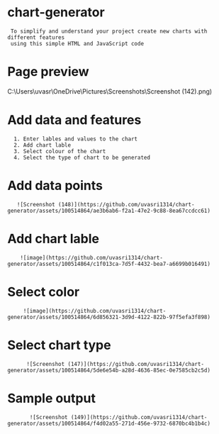 # chart-generator
     To simplify and understand your project create new charts with different features 
     using this simple HTML and JavaScript code

# Page preview

   C:\Users\uvasr\OneDrive\Pictures\Screenshots\Screenshot (142).png)

# Add data and features
      1. Enter lables and values to the chart
      2. Add chart lable
      3. Select colour of the chart
      4. Select the type of chart to be generated

 # Add data points 

       ![Screenshot (148)](https://github.com/uvasri1314/chart-generator/assets/100514864/ae3b6ab6-f2a1-47e2-9c88-8ea67ccdcc61)
       
 # Add chart lable

        ![image](https://github.com/uvasri1314/chart-generator/assets/100514864/c1f013ca-7d5f-4432-bea7-a6699b016491)

 # Select color

         ![image](https://github.com/uvasri1314/chart-generator/assets/100514864/6d856321-3d9d-4122-822b-97f5efa3f898)

 # Select chart type

          ![Screenshot (147)](https://github.com/uvasri1314/chart-generator/assets/100514864/5de6e54b-a28d-4636-85ec-0e7585cb2c5d)

 # Sample output

           ![Screenshot (149)](https://github.com/uvasri1314/chart-generator/assets/100514864/f4d02a55-271d-456e-9732-6870bc4b1b4c)



